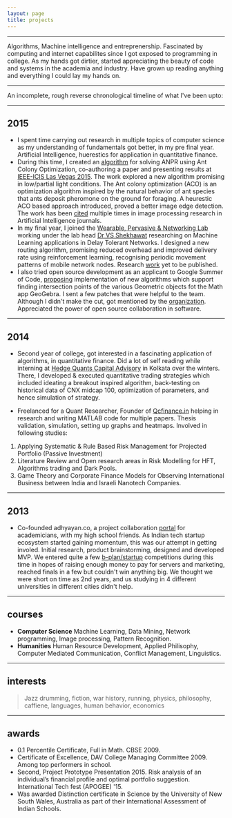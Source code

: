 ```yaml
---
layout: page
title: projects
---
```


-----

Algorithms, Machine intelligence and entreprenership. Fascinated by computing and internet capabilites since I got exposed to programming in college. As my hands got dirtier, started appreciating the beauty of code and systems in the academia and industry. Have grown up reading anything and everything I could lay my hands on.

-----

An incomplete, rough reverse chronological timeline
of what I've been upto:

-----


## 2015
* I spent time carrying out research in multiple topics of computer science as my understanding of fundamentals got better, in my pre final year. Artificial Intelligence, huerestics for application in quantitative finance.
* During this time, I created an [algorithm](https://ieeexplore.ieee.org/abstract/document/7166612/) for solving ANPR using Ant Colony Optimization, co-authoring a paper and presenting results at [IEEE-ICIS Las Vegas 2015](https://dblp.org/db/conf/ACISicis/ACISicis2015). The work explored a new algorithm promising in low/partial light conditions. The Ant colony optimization (ACO) is an optimization algorithm inspired by the natural behavior of ant species that ants deposit pheromone on the ground for foraging. A heurestic ACO based approach introduced, proved a better image edge detection. The work has been [cited](https://scholar.google.co.in/citations?user=rmm0zOgAAAAJ&hl=en&oi=ao) multiple times in image processing research in Artificial Intelligence journals.
* In my final year, I joined the [Wearable, Pervasive & Networking Lab](https://www.bits-pilani.ac.in/pilani/computerscience/WearablePervasiveNetworkingLaboratory) working under the lab head [Dr VS Shekhawat](https://www.bits-pilani.ac.in/pilani/vsshekhawat/profile) researching on Machine Learning applications in Delay Tolerant Networks. I designed a new routing algorithm, promising reduced overhead and improved delivery rate using reinforcement learning, recognising periodic movement patterns of mobile network nodes.
Research [work](https://www.slideshare.net/secret/13QncxCbCXJr0Y) yet to be published.
* I also tried open source development as an applicant to Google Summer of Code, [proposing](https://dragonpunch3.blogspot.com) implementation of new algorithms which support finding intersection points of the various Geometric objects fot the Math app GeoGebra. I sent a few patches that were helpful to the team. Although I didn't make the cut, got mentioned by the [organization](http://dev.geogebra.org/trac/wiki/Gsoc2015). Appreciated the power of open source collaboration in software.

-----

## 2014
* Second year of college, got interested in a fascinating application of algorithms, in quantitative finance. Did a lot of self reading while interning at [Hedge Quants Capital Advisory](https://www.linkedin.com/company/hedge-quants/about/) in Kolkata over the winters. There, I developed & executed quantitative trading strategies which included ideating a breakout inspired algorithm, back-testing on historical data of CNX midcap 100, optimization of parameters, and hence simulation of strategy. 

* Freelanced for a Quant Researcher, Founder of [Qcfinance.in](https://qcfinance.in) helping in research and writing MATLAB code for multiple papers. Thesis validation, 
simulation, setting up graphs and heatmaps. Involved in following studies:

1. Applying Systematic & Rule Based Risk Management for Projected Portfolio (Passive Investment)
2. Literature Review and Open research areas in Risk Modelling for HFT, Algorithms trading and Dark Pools.
3. Game Theory and Corporate Finance Models for
Observing International Business between India and
Israeli Nanotech Companies.
 

-----

## 2013

* Co-founded adhyayan.co, a project collaboration [portal](https://www.slideshare.net/secret/8WEY8QBTFBJ58A) for academicians, with my high school friends. As Indian tech startup ecosystem started gaining momentum, this was our attempt in getting involed. Initial research, product brainstorming, designed and developed MVP. We entered quite a few [b-plan/startup](https://www.facebook.com/ecell.iitkgp/posts/shortlisted-entries-for-app-ideation-contest1-raviteja4145gmailcom-ges-id-49512-/10152575294578266/) competitions during this time in hopes of raising enough money to pay for servers and marketing, reached finals in a few but couldn't win anything big. We thought we were short on time as 2nd years, and us studying in 4 different universities in different cities didn't help.

-----

## courses
* **Computer Science** Machine Learning, Data Mining, Network programming, Image processing, Pattern Recognition.
* **Humanities** Human Resource Development, Applied Philisophy,
Computer Mediated Communication, Conflict Management, Linguistics.

-----
## interests

> Jazz drumming, fiction, war history, running, physics, philosophy, caffiene, languages, human behavior, economics

-----

## awards
* 0.1 Percentile Certificate, Full in Math. CBSE 2009.
* Certificate of Excellence, DAV College Managing Committee 2009. Among top performers in school. 
* Second, Project Prototype Presentation 2015. Risk analysis of an individual’s financial profile and optimal portfolio suggestion. International Tech fest (APOGEE) '15.
* Was awarded Distinction certificate in Science by the University of New South Wales, Australia as part of their
International Assessment of Indian Schools.
